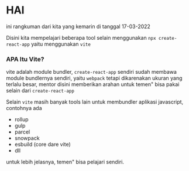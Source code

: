 # HAI

ini rangkuman dari kita yang kemarin di tanggal 17-03-2022

Disini kita mempelajari beberapa tool selain menggunakan `npx create-react-app` yaitu menggunakan `vite` 

### APA Itu Vite?

vite adalah module bundler, `create-react-app` sendiri sudah membawa module bundlernya sendiri, yaitu `webpack` tetapi dikarenakan ukuran yang terlalu besar, mentor disini memberikan arahan untuk temen" bisa pakai selain dari `create-react-app` 

Selain `vite` masih banyak tools lain untuk membundler aplikasi javascript, contohnya ada 
- rollup
- gulp
- parcel
- snowpack
- esbuild (core dare vite)
- dll

untuk lebih jelasnya, temen" bisa pelajari sendiri.